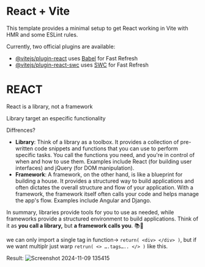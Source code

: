 # React + Vite

This template provides a minimal setup to get React working in Vite with HMR and some ESLint rules.

Currently, two official plugins are available:

- [@vitejs/plugin-react](https://github.com/vitejs/vite-plugin-react/blob/main/packages/plugin-react/README.md) uses [Babel](https://babeljs.io/) for Fast Refresh
- [@vitejs/plugin-react-swc](https://github.com/vitejs/vite-plugin-react-swc) uses [SWC](https://swc.rs/) for Fast Refresh

# REACT

React is a library, not a framework

Library target an especific functionality

Diffrences?

- **Library**: Think of a library as a toolbox. It provides a collection of pre-written code snippets and functions that you can use to perform specific tasks. You call the functions you need, and you're in control of when and how to use them. Examples include React (for building user interfaces) and jQuery (for DOM manipulation).
- **Framework**: A framework, on the other hand, is like a blueprint for building a house. It provides a structured way to build applications and often dictates the overall structure and flow of your application. With a framework, the framework itself often calls your code and helps manage the app's flow. Examples include Angular and Django.

In summary, libraries provide tools for you to use as needed, while frameworks provide a structured environment to build applications. Think of it as **you call a library,** but **a framework calls you**. 📚🔧

we can  only import a single tag in function→ `return( <div> </div> )`, but if we want multiplr just warp `retrun( <> ….tags….. </> )` like this.

Result:
![Screenshot 2024-11-09 135415](https://github.com/user-attachments/assets/2a5072b7-7fbe-44a6-9771-c6b8712c18d4)
